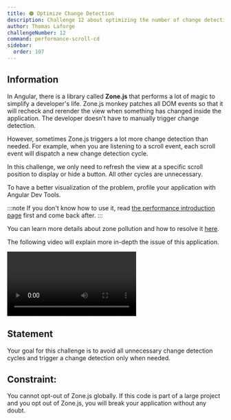 ```yaml
---
title: 🟠 Optimize Change Detection
description: Challenge 12 about optimizing the number of change detection cycle while scrolling
author: Thomas Laforge
challengeNumber: 12
command: performance-scroll-cd
sidebar:
  order: 107
---
```


## Information

In Angular, there is a library called <b>Zone.js</b> that performs a lot of magic to simplify a developer's life. Zone.js monkey patches all DOM events so that it will recheck and rerender the view when something has changed inside the application. The developer doesn't have to manually trigger change detection.

However, sometimes Zone.js triggers a lot more change detection than needed. For example, when you are listening to a scroll event, each scroll event will dispatch a new change detection cycle.

In this challenge, we only need to refresh the view at a specific scroll position to display or hide a button. All other cycles are unnecessary.

To have a better visualization of the problem, profile your application with Angular Dev Tools.

:::note
If you don't know how to use it, read [the performance introduction page](/challenges/angular-performance/) first and come back after.
:::

You can learn more details about zone pollution and how to resolve it [here](https://angular.io/guide/change-detection-zone-pollution).

The following video will explain more in-depth the issue of this application.

<video controls src="https://user-images.githubusercontent.com/30832608/209819211-58d9ddcf-e1ad-4a78-8a7a-2be9d729e3f1.mov">
</video>

## Statement

Your goal for this challenge is to avoid all unnecessary change detection cycles and trigger a change detection only when needed.

## Constraint:

You cannot opt-out of Zone.js globally. If this code is part of a large project and you opt out of Zone.js, you will break your application without any doubt.
